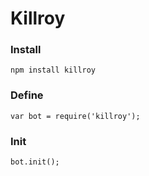 # Killroy

### Install
	npm install killroy

### Define
	var bot = require('killroy');

### Init
	bot.init();